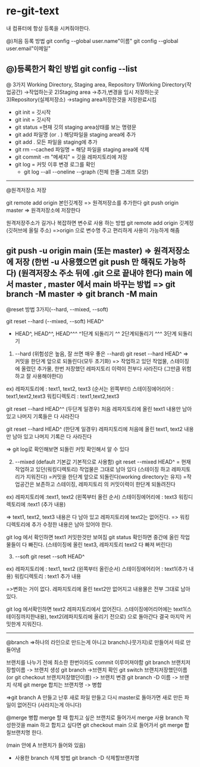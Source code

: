 # re-git-text

내 컴퓨터에 항상 등록을 시켜줘야한다.

@)처음 등록 방법
git config --global user.name"이름"
git config --global user.email"이메일"

@)등록한거 확인 방법
git config --list
---------------------------
@ 3가지 Working Directory, Staging area, Repository
1)Working Directory(작업공간) ->작업하는곳
2)Staging area ->추가,변경을 임시 저장하는곳
3)Repository(실제저장소) ->staging area저장한것을 저장완료시킴

- git init  = 깃시작
- git init = 깃시작
- git status =현재 깃의 staging area상태를 보는 명령문
- git add 파일명 (or . ) 해당파일을 staging area에 추가
- git add . 모든 파일을 staging에 추가
- git rm --cached 파일명 = 해당 파일을 staging area에 삭제
- git commit -m "메세지" = 깃을 레파지토리에 저장
- git log = 커밋 이후 변경 로그를 확인
  * git log --all --oneline --graph
  (전체 한줄 그래프 모양)
--------------------------------
@원격저장소 저장

git remote add origin 본인깃계정 => 원격저장소를 추가한다
git push origin master => 원격저장소에 저장한다

원격저장주소가 길거나 복잡하면 변수로 사용 하는 방법
git remote add origin 깃계정(깃허브에 올릴 주소)
=>origin 으로 변수명 주고 편리하게 사용이 가능하게 해줌

git push -u origin main (또는 master) => 원격저장소에 저장
(한번 -u 사용했으면 git push 만 해줘도 가능하다)
(원격저장소 주소 뒤에 .git 으로 끝내야 한다)
main 에서 master , master 에서 main 바꾸는 방법
=> git branch -M master
=> git branch -M main
------------------------------------
@reset 방법 3가지(--hard, --mixed, --soft)

git reset --hard (--mixed, --soft) HEAD^
* HEAD^, HEAD^^, HEAD^^^
^1단계 되돌리기 ^^ 2단계되돌리기 ^^^ 3단계 되돌리기

1) --hard (위험성은 높음, 잘 쓰면 매우 좋은 --hard)
git reset --hard HEAD^
=> 커밋을 한단계 앞으로 되돌린다(모두 초기화)
=> 작업하고 있던 작업물, 스테이징에 올렸던 추가물, 한번 저장했던 레파지토리 이력이 전부다 사라진다
(그만큼 위험하고 잘 사용해야한다)

ex)
레파지토리에 : text1, text2, text3  (순서는 왼쪽부터)
스테이징에어리어 : text1,text2,text3
워킹디렉토리 : text1,text2,text3

git reset --hard HEAD^^ (두단계 일경우)
처음 레파지토리에 올린 text1 내용만 남아 있고 나머지 기록들은 다 사라진다

git reset --hard HEAD^ (한단계 일경우)
레파지토리에 처음에 올린 text1, text2 내용만 남아 있고 나머지 기록은 다 사라진다

=> git log로 확인해보면 되돌린 커밋 확인해서 알 수 있다 

2) --mixed (default 기본값 기본적으로 사용함)
git reset --mixed HEAD^
= 현재작업하고 있던(워킹디렉토리) 작업물은 그대로 남아 있다
(스테이징 하고 레파지토리가 지워진다)
=커밋을 한단계 앞으로 되돌린다(working directory는 유지)
=작업공간은 보존하고 스테이징, 레파지토리 의 커밋이력이 한단계 되돌려진다

ex)
레파지토리에 :text1, text2 (왼쪽부터 올린 순서)
스테이징에어리에 : text3
워킹디렉토리에 :text1 (추가 내용)

=> text1, text2, text3 내용은 다 남아 있고 레파지토리에 text2는 없어진다.
=> 워킹디렉토리에 추가 수정한 내용은 남아 있어야 한다.

git log 에서 확인하면 text1 커밋한것만 보여짐
git status 확인하면 중간에 올린 작업물들이 다 빠진다.
(스테이징에 올린 text3, 레파지토리 text2 다 빠져 버린다)


3) --soft
git reset --soft HEAD^

ex)
레파지토리에 : text1, text2  (왼쪽부터 올린순서)
스테이징에어리어 : text1(추가 내용)
워킹디렉토리 : text1 추가 내용

=>변화는 거이 없다.  레파지토리에 올린 text2만 없어지고 내용물은 전부 그대로 남아있다.

git log  에서확인하면 text2 레파지토리에서 없어진다.
스테이징에어리어에는 text1(스테이징까지한내용), text2(레파지토리에 올리기 전으로) 으로 돌아간다
결국 마지막 커밋한게 지워진다.

--------------------------------
@branch
=>하나의 라인으로 만드는게 아니고 branch(나뭇가지)로 만들어서 따로 만들어냄

브랜치를 나누기 전에 최소한 한번이라도 commit 이루어져야함
git branch 브랜치저장할이름 -> 브랜치 생성
git branch ->브랜치 확인
git switch 브랜치저장했던이름 
(or git checkout 브랜치저장했던이름) -> 브랜치 변경
git branch -D 이름 -> 브랜치 삭제
git merge 합치는 브랜치명 -> 병합

=>git branch A 만들고 난후 새로 파일 만들고  다시 master로 돌아가면 새로 만든 파일이 없어진다 (사라지는게 아니다)

@merge 병합
merge 할 때 합치고 싶은 브랜치로 들어가서 merge 사용
branch 작성한것을 main 하고 합치고 싶다면
git checkout main 으로 들어가서 git merge 합칠브랜치명 한다.

(main 안에 A 브랜치가 들어와 있음)

- 사용한 branch 삭제 방법
git branch -D 삭제할브랜치명


